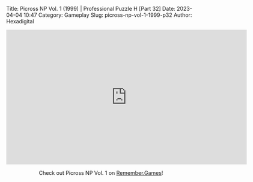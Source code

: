 Title: Picross NP Vol. 1 (1999) | Professional Puzzle H [Part 32]
Date: 2023-04-04 10:47
Category: Gameplay
Slug: picross-np-vol-1-1999-p32
Author: Hexadigital

<center><iframe src="https://www.youtube.com/embed/DHm9BGcEarQ?feature=oembed" allow="accelerometer; autoplay; encrypted-media; gyroscope; picture-in-picture" width="640" height="360" frameborder="0"></iframe>

Check out Picross NP Vol. 1 on [Remember.Games](https://remember.games/game/6791/picross-np-vol-1/)!</center>